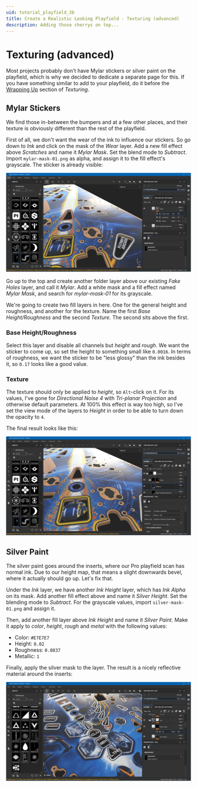 ```yaml
---
uid: tutorial_playfield_3b
title: Create a Realistic Looking Playfield - Texturing (advanced)
description: Adding those cherrys on top...
---
```


# Texturing (advanced)

Most projects probably don't have Mylar stickers or silver paint on the playfield, which is why we decided to dedicate a separate page for this. If you have something similar to add to your playfield, do it before the [Wrapping Up](xref:tutorial_playfield_3#wrapping-up) section of *Texturing*.

## Mylar Stickers

We find those in-between the bumpers and at a few other places, and their texture is obviously different than the rest of the playfield.

First of all, we don't want the wear of the ink to influence our stickers. So go down to *Ink* and click on the mask of the *Wear* layer. Add a new fill effect above *Scratches* and name it *Mylar Mask*. Set the blend mode to *Subtract*. Import `mylar-mask-01.png` as alpha, and assign it to the fill effect's grayscale. The sticker is already visible:

![Mylar Sticker](substance-mylar1.png)

Go up to the top and create another folder layer above our existing *Fake Holes* layer, and call it *Mylar*. Add a white mask and a fill effect named *Mylar Mask*, and search for *mylar-mask-01* for its grayscale.

We're going to create two fill layers in here. One for the general height and roughness, and another for the texture. Name the first *Base Height/Roughness* and the second *Texture*. The second sits above the first.

### Base Height/Roughness

Select this layer and disable all channels but *height* and *rough*. We want the sticker to come up, so set the height to something small like `0.0016`. In terms of roughness, we want the sticker to be "less glossy" than the ink besides it, so `0.17` looks like a good value.

### Texture

The texture should only be applied to *height*, so `Alt`-click on it. For its values, I've gone for *Directional Noise 4* with *Tri-planar Projection* and otherwise default parameters. At 100% this effect is way too high, so I've set the view mode of the layers to *Height* in order to be able to turn down the opacity to `4`.

The final result looks like this:

![Mylar Sticker](substance-mylar2.png)


## Silver Paint

The silver paint goes around the inserts, where our Pro playfield scan has normal ink. Due to our height map, that means a slight downwards bevel, where it actually should go up. Let's fix that.

Under the *Ink* layer, we have another *Ink Height* layer, which has *Ink Alpha* on its mask. Add another fill effect above and name it *Silver Height*. Set the blending mode to *Subtract*. For the grayscale values, import `silver-mask-01.png` and assign it.

Then, add another fill layer above *Ink Height* and name it *Silver Paint*. Make it apply to *color*, *height*, *rough* and *metal* with the following values:

- Color: `#E7E7E7`
- Height: `0.02`
- Roughness: `0.0837`
- Metallic: `1`

Finally, apply the silver mask to the layer. The result is a nicely reflective material around the inserts:

![Silver Paint](substance-silver.png)
